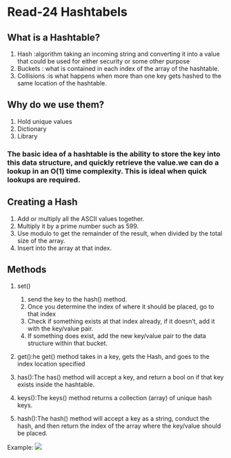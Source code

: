 # Read-24 Hashtabels

## What is a Hashtable?
1. Hash :algorithm taking an incoming string and converting it into a value that could be used for either security or some other purpose
2. Buckets : what is contained in each index of the array of the hashtable.
3. Collisions :is what happens when more than one key gets hashed to the same location of the hashtable.

## Why do we use them?
1. Hold unique values
2. Dictionary
3. Library

### The basic idea of a hashtable is the ability to store the key into this data structure, and quickly retrieve the value.we can do a lookup in an O(1) time complexity. This is ideal when quick lookups are required.

## Creating a Hash
1. Add or multiply all the ASCII values together.
2. Multiply it by a prime number such as 599.
3. Use modulo to get the remainder of the result, when divided by the total size of the array.
3. Insert into the array at that index.

## Methods
1. set()
     1. send the key to the hash() method.
     2. Once you determine the index of where it should be placed, go to that index
     3. Check if something exists at that index already, if it doesn’t, add it with the key/value pair.
     4. If something does exist, add the new key/value pair to the data structure within that bucket.
2. get():he get() method takes in a key, gets the Hash, and goes to the index location specified
   
3. has():The has() method will accept a key, and return a bool on if that key exists inside the hashtable.
   
4. keys():The keys() method returns a collection (array) of unique hash keys.
   
5. hash():The hash() method will accept a key as a string, conduct the hash, and then return the index of the array where the key/value should be placed.

Example:
<img src="https://www.digitalbithub.com/media/posts/media/mid-square-method.jpg" >